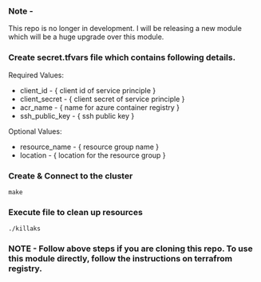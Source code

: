 ### Note -
This repo is no longer in development. I will be releasing a new module which will be a huge upgrade over this module. 

### Create secret.tfvars file which contains following details.
Required Values: 
- client_id - { client id of service principle }
- client_secret - { client secret of service principle }
- acr_name - { name for azure container registry }
- ssh_public_key - { ssh public key }

Optional Values:
- resource_name - { resource group name }
- location - { location for the resource group }

### Create & Connect to the cluster

```
make
```

### Execute file to clean up resources

```
./killaks
```

### NOTE - Follow above steps if you are cloning this repo. To use this module directly, follow the instructions on terrafrom registry.
